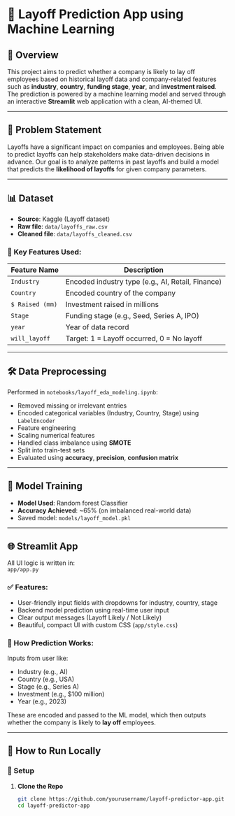 # 💼 Layoff Prediction App using Machine Learning

## 📌 Overview

This project aims to predict whether a company is likely to lay off employees based on historical layoff data and company-related features such as **industry**, **country**, **funding stage**, **year**, and **investment raised**. The prediction is powered by a machine learning model and served through an interactive **Streamlit** web application with a clean, AI-themed UI.

---

## 🧠 Problem Statement

Layoffs have a significant impact on companies and employees. Being able to predict layoffs can help stakeholders make data-driven decisions in advance. Our goal is to analyze patterns in past layoffs and build a model that predicts the **likelihood of layoffs** for given company parameters.

---

## 📊 Dataset

- **Source**: Kaggle (Layoff dataset)
- **Raw file**: `data/layoffs_raw.csv`
- **Cleaned file**: `data/layoffs_cleaned.csv`

### 🔑 Key Features Used:

| Feature Name    | Description |
|----------------|-------------|
| `Industry`      | Encoded industry type (e.g., AI, Retail, Finance) |
| `Country`       | Encoded country of the company |
| `$ Raised (mm)` | Investment raised in millions |
| `Stage`         | Funding stage (e.g., Seed, Series A, IPO) |
| `year`          | Year of data record |
| `will_layoff`   | Target: 1 = Layoff occurred, 0 = No layoff |

---

## 🛠️ Data Preprocessing

Performed in `notebooks/layoff_eda_modeling.ipynb`:

- Removed missing or irrelevant entries
- Encoded categorical variables (Industry, Country, Stage) using `LabelEncoder`
- Feature engineering
- Scaling numerical features
- Handled class imbalance using **SMOTE**
- Split into train-test sets
- Evaluated using **accuracy**, **precision**, **confusion matrix**

---

## 🤖 Model Training

- **Model Used**: Random forest Classifier
- **Accuracy Achieved**: ~65% (on imbalanced real-world data)
- Saved model: `models/layoff_model.pkl`

---

## 🌐 Streamlit App

All UI logic is written in:  
`app/app.py`

### ✅ Features:

- User-friendly input fields with dropdowns for industry, country, stage
- Backend model prediction using real-time user input
- Clear output messages (Layoff Likely / Not Likely)
- Beautiful, compact UI with custom CSS (`app/style.css`)

### 🧠 How Prediction Works:

Inputs from user like:
- Industry (e.g., AI)
- Country (e.g., USA)
- Stage (e.g., Series A)
- Investment (e.g., $100 million)
- Year (e.g., 2023)

These are encoded and passed to the ML model, which then outputs whether the company is likely to **lay off** employees.

---

## 🧪 How to Run Locally

### 🔧 Setup

1. **Clone the Repo**
   ```bash
   git clone https://github.com/yourusername/layoff-predictor-app.git
   cd layoff-predictor-app
